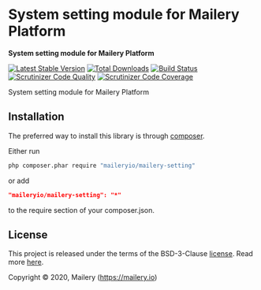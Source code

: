 # System setting module for Mailery Platform

**System setting module for Mailery Platform**

[![Latest Stable Version](https://poser.pugx.org/maileryio/mailery-setting/v/stable)](https://packagist.org/packages/maileryio/mailery-setting)
[![Total Downloads](https://poser.pugx.org/maileryio/mailery-setting/downloads)](https://packagist.org/packages/maileryio/mailery-setting)
[![Build Status](https://travis-ci.com/maileryio/mailery-setting.svg?branch=master)](https://travis-ci.com/maileryio/mailery-setting)
[![Scrutinizer Code Quality](https://img.shields.io/scrutinizer/g/maileryio/mailery-setting.svg)](https://scrutinizer-ci.com/g/maileryio/mailery-setting/)
[![Scrutinizer Code Coverage](https://img.shields.io/scrutinizer/coverage/g/maileryio/mailery-setting.svg)](https://scrutinizer-ci.com/g/maileryio/mailery-setting/)

System setting module for Mailery Platform

## Installation

The preferred way to install this library is through [composer](http://getcomposer.org/download/).

Either run

```sh
php composer.phar require "maileryio/mailery-setting"
```

or add

```json
"maileryio/mailery-setting": "*"
```

to the require section of your composer.json.

## License

This project is released under the terms of the BSD-3-Clause [license](LICENSE).
Read more [here](http://choosealicense.com/licenses/bsd-3-clause).

Copyright © 2020, Mailery (https://mailery.io)
